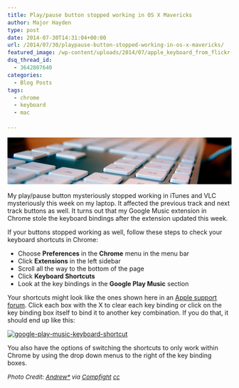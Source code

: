 ```yaml
---
title: Play/pause button stopped working in OS X Mavericks
author: Major Hayden
type: post
date: 2014-07-30T14:31:04+00:00
url: /2014/07/30/playpause-button-stopped-working-in-os-x-mavericks/
featured_image: /wp-content/uploads/2014/07/apple_keyboard_from_flickr-e1406730573439.jpg
dsq_thread_id:
  - 3642807640
categories:
  - Blog Posts
tags:
  - chrome
  - keyboard
  - mac

---
```

![1]

My play/pause button mysteriously stopped working in iTunes and VLC mysteriously this week on my laptop. It affected the previous track and next track buttons as well. It turns out that my Google Music extension in Chrome stole the keyboard bindings after the extension updated this week.

If your buttons stopped working as well, follow these steps to check your keyboard shortcuts in Chrome:

  * Choose **Preferences** in the **Chrome** menu in the menu bar
  * Click **Extensions** in the left sidebar
  * Scroll all the way to the bottom of the page
  * Click **Keyboard Shortcuts**
  * Look at the key bindings in the **Google Play Music** section

Your shortcuts might look like the ones shown here in an [Apple support forum][2]. Click each box with the X to clear each key binding or click on the key binding box itself to bind it to another key combination. If you do that, it should end up like this:

[<img src="/wp-content/uploads/2014/07/google-play-music-keyboard-shortcut.png" alt="google-play-music-keyboard-shortcut" width="473" height="146" class="aligncenter size-full wp-image-5073" srcset="/wp-content/uploads/2014/07/google-play-music-keyboard-shortcut.png 473w, /wp-content/uploads/2014/07/google-play-music-keyboard-shortcut-300x92.png 300w" sizes="(max-width: 473px) 100vw, 473px" />][3]

You also have the options of switching the shortcuts to only work within Chrome by using the drop down menus to the right of the key binding boxes.

<em style="font-size: 10pt;">Photo Credit: <a href="https://www.flickr.com/photos/26572975@N00/1371111259/">Andrew*</a> via <a href="http://compfight.com">Compfight</a> <a href="https://creativecommons.org/licenses/by-sa/2.0/">cc</a></em>

 [1]: /wp-content/uploads/2014/07/apple_keyboard_from_flickr-e1406730573439.jpg
 [2]: https://discussions.apple.com/message/25754447#25754447
 [3]: /wp-content/uploads/2014/07/google-play-music-keyboard-shortcut.png
